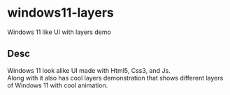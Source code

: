 # windows11-layers
Windows 11 like UI with layers demo

## Desc
Windows 11 look alike UI made with Html5, Css3, and Js.<br>
Along with it also has cool layers demonstration that shows different layers of Windows 11 with cool animation.

